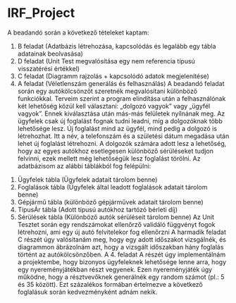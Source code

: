 # IRF_Project
A beadandó során a következő tételeket kaptam:
1)	B feladat (Adatbázis létrehozása, kapcsolódás és legalább egy tábla adatainak beolvasása)
2)	D feladat (Unit Test megvalósítása egy nem referencia típusú visszatérési értékkel)
3)	C feladat (Diagramm rajzolás + kapcsolódó adatok megjelenítése)
4)	A feladat (Véletlenszám generálás és felhasználás)
A beadandó feladat során egy autókölcsönzőt szeretnék megvalósítani különböző funkciókkal. Terveim szerint a program elindítása után a felhasználónak két lehetőség közül kell választani: „dolgozó vagyok” vagy „ügyfél vagyok”. Ennek kiválasztása után más-más felületek nyílnának meg. Az ügyfelek csak új foglalást fognak tudni leadni, míg a dolgozóknak több lehetősége lesz. Új foglalást mind az ügyfél, mind pedig a dolgozó is létrehozhat. Itt a név, a telefonszám és a születési dátum megadása után lehet új foglalást létrehozni. A dolgozók számára adott lesz a lehetőség, hogy az egyes autókhoz esetlegesen különböző sérüléseket tudjon felvinni, ezek mellett még lehetőségük lesz foglalást törölni. 
Az adatbázisom az alábbi táblákból fog felépülni:
1.	Ügyfelek tábla (Ügyfelek adatait tárolom benne)
2.	Foglalások tábla (Ügyfelek által leadott foglalások adatait tárolom benne)
3.	Gépjármű tábla (különböző gépjárművek adatait tárolom benne)
4.	TípusÁr tábla (Adott típusú autókhoz tartózó bérleti díj)
5.	Sérülések tábla (Különböző autók sérüléseit tárolom benne)
Az Unit Tesztet során egy rendszámokat ellenőrző validáló függvényt fogok létrehozni, ami egy új autó felvitelekor fog ellenőrzni
A harmadik feladat C részét úgy valósítanám meg, hogy egy adott időszakot vizsgálnék, és diagrammon ábrázolnám azt, hogy a vizsgált időszakban hány foglalás történt az autókölcsönzőben. A 4. feladat A részét úgy implementálnám a projektembe, hogy bizonyos ügyfeleknek lehetősége lenne arra, hogy egy nyereményjátékban részt vegyenek. Ezen nyereményjáték úgy működne, hogy a résztvevőknek generálnék egy random számot (pl.: 5 és 35 között). Ezt százalékos formában értelmezve a következő foglalásuk során kedvezményként adnám nekik.
